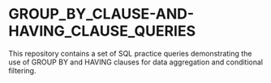 # GROUP_BY_CLAUSE-AND-HAVING_CLAUSE_QUERIES
This repository contains a set of SQL practice queries demonstrating the use of GROUP BY and HAVING clauses for data aggregation and conditional filtering.
